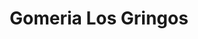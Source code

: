 ---
title: "Gomeria Los Gringos"
url: /rosario/gomeria-los-gringos/
shop: reparación de automóviles
---